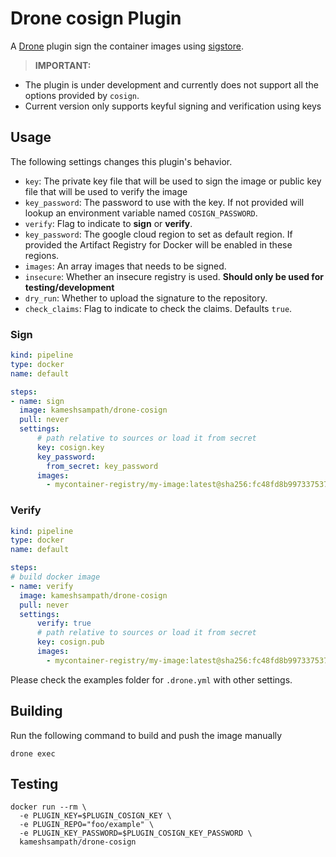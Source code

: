 # Drone cosign Plugin

A [Drone](https://drone.io) plugin sign the container images using [sigstore](https://www.sigstore.dev/).

>**IMPORTANT:**

- The plugin is under development and currently does not support all the options provided by `cosign`.
- Current version only supports keyful signing and verification using keys

## Usage

The following settings changes this plugin's behavior.

- `key`: The private key file that will be used to sign the image or public key file that will be used to verify the image
- `key_password`: The password to use with the key. If not provided will lookup an environment variable named `COSIGN_PASSWORD`.
- `verify`: Flag to indicate to **sign** or **verify**.
- `key_password`: The google cloud region to set as default region. If provided the Artifact Registry for Docker will be enabled in these regions.
- `images`: An array images that needs to be signed.
- `insecure`: Whether an insecure registry is used. **Should only be used for testing/development**
- `dry_run`: Whether to upload the signature to the repository.
- `check_claims`: Flag to indicate to check the claims. Defaults `true`.

### Sign

```yaml
kind: pipeline
type: docker
name: default

steps:
- name: sign
  image: kameshsampath/drone-cosign
  pull: never
  settings:
      # path relative to sources or load it from secret
      key: cosign.key
      key_password: 
        from_secret: key_password
      images: 
        - mycontainer-registry/my-image:latest@sha256:fc48fd8b997337537ddd4cf954931bddbcf28467c326645d87f83b0e0d46f4f9
```

### Verify

```yaml
kind: pipeline
type: docker
name: default

steps:
# build docker image 
- name: verify
  image: kameshsampath/drone-cosign
  pull: never
  settings:
      verify: true
      # path relative to sources or load it from secret
      key: cosign.pub
      images: 
        - mycontainer-registry/my-image:latest@sha256:fc48fd8b997337537ddd4cf954931bddbcf28467c326645d87f83b0e0d46f4f9
```

Please check the examples folder for `.drone.yml` with other settings.

## Building

Run the following command to build and push the image manually

```text
drone exec
```

## Testing

```shell
docker run --rm \
  -e PLUGIN_KEY=$PLUGIN_COSIGN_KEY \
  -e PLUGIN_REPO="foo/example" \
  -e PLUGIN_KEY_PASSWORD=$PLUGIN_COSIGN_KEY_PASSWORD \
  kameshsampath/drone-cosign
```
